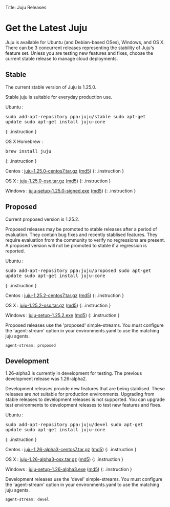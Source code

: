 Title: Juju Releases


# Get the Latest Juju

Juju is available for Ubuntu (and Debian-based OSes), Windows, and OS X.
There can be 3 concurrent releases representing the stability of Juju's
feature set. Unless you are testing new features and fixes, choose the
current stable release to manage cloud deployments.


## Stable

The current stable version of Juju is 1.25.0.

Stable juju is suitable for everyday production use.

Ubuntu
: <pre>sudo add-apt-repository ppa:juju/stable
sudo apt-get update
sudo apt-get install juju-core</pre>
{: .instruction }

OS X Homebrew
: <pre>brew install juju</pre>
{: .instruction }

Centos
: [juju-1.25.0-centos7.tar.gz](https://launchpad.net/juju-core/1.25/1.25.0/+download/juju-1.25.0-centos7.tar.gz) ([md5](https://launchpad.net/juju-core/1.25/1.25.0/+download/juju-1.25.0-centos7.tar.gz/+md5))
{: .instruction }

OS X
: [juju-1.25.0-osx.tar.gz](https://launchpad.net/juju-core/1.25/1.25.0/+download/juju-1.25.0-osx.tar.gz) ([md5](https://launchpad.net/juju-core/1.25/1.25.0/+download/juju-1.25.0-osx.tar.gz/+md5))
{: .instruction }

Windows
: [juju-setup-1.25.0-signed.exe](https://launchpad.net/juju-core/1.25/1.25.0/+download/juju-setup-1.25.0-signed.exe) ([md5](https://launchpad.net/juju-core/1.25/1.25.0/+download/juju-setup-1.25.0-signed.exe/+md5))
{: .instruction }


## Proposed

Current proposed version is 1.25.2.

Proposed releases may be promoted to stable releases after a period of
evaluation. They contain bug fixes and recently stablised features. They
require evaluation from the community to verify no regressions are
present. A proposed version will not be promoted to stable if a
regression is reported.

Ubuntu
: <pre>sudo add-apt-repository ppa:juju/proposed
sudo apt-get update
sudo apt-get install juju-core</pre>
{: .instruction }

Centos
: [juju-1.25.2-centos7.tar.gz](https://launchpad.net/juju-core/1.25/1.25.2/+download/juju-1.25.2-centos7.tar.gz) ([md5](https://launchpad.net/juju-core/1.25/1.25.2/+download/juju-1.25.2-centos7.tar.gz/+md5))
{: .instruction }

OS X
: [juju-1.25.2-osx.tar.gz](https://launchpad.net/juju-core/1.25/1.25.2/+download/juju-1.25.2-osx.tar.gz) ([md5](https://launchpad.net/juju-core/1.25/1.25.2/+download/juju-1.25.2-osx.tar.gz/+md5))
{: .instruction }

Windows
: [juju-setup-1.25.2.exe](https://launchpad.net/juju-core/1.25/1.25.2/+download/juju-setup-1.25.2.exe) ([md5](https://launchpad.net/juju-core/1.25/1.25.2/+download/juju-setup-1.25.2.exe/+md5))
{: .instruction }

Proposed releases use the 'proposed' simple-streams. You must configure
the 'agent-stream' option in your environments.yaml to use the matching
juju agents.

```no-highlight
agent-stream: proposed
```

## Development

1.26-alpha3 is currently in development for testing.
The previous development release was 1.26-alpha2.

Development releases provide new features that are being stablised.
These releases are *not* suitable for production environments. Upgrading
from stable releases to development releases is not supported. You can
upgrade test environments to development releases to test new features
and fixes.

Ubuntu
: <pre>sudo add-apt-repository ppa:juju/devel
sudo apt-get update
sudo apt-get install juju-core</pre>
{: .instruction }

Centos
: [juju-1.26-alpha3-centos7.tar.gz](https://launchpad.net/juju-core/1.26/1.26-alpha3/+download/juju-1.26-alpha3-centos7.tar.gz) ([md5](https://launchpad.net/juju-core/1.26/1.26-alpha3/+download/juju-1.26-alpha3-centos7.tar.gz/+md5))
{: .instruction }

OS X
: [juju-1.26-alpha3-osx.tar.gz](https://launchpad.net/juju-core/1.26/1.26-alpha3/+download/juju-1.26-alpha3-osx.tar.gz) ([md5](https://launchpad.net/juju-core/1.26/1.26-alpha3/+download/juju-1.26-alpha3-osx.tar.gz/+md5))
{: .instruction }

Windows
: [juju-setup-1.26-alpha3.exe](https://launchpad.net/juju-core/1.26/1.26-alpha3/+download/juju-setup-1.26-alpha3.exe) ([md5](https://launchpad.net/juju-core/1.26/1.26-alpha3/+download/juju-setup-1.26-alpha3.exe/+md5))
{: .instruction }

Development releases use the 'devel' simple-streams. You must configure
the 'agent-stream' option in your environments.yaml to use the matching
juju agents.

```no-highlight
agent-stream: devel
```
